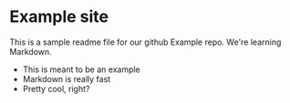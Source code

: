 # Example site

This is a sample readme file for our github Example repo. We're learning Markdown.

* This is meant to be an example
* Markdown is really fast
* Pretty cool, right?